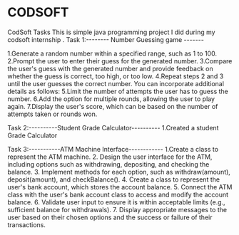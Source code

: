 # CODSOFT
CodSoft Tasks
This is simple java programming project I did during my codsoft internship .
Task 1:-------- Number Guessing game -------

1.Generate a random number within a specified range, such as 1 to 100.
2.Prompt the user to enter their guess for the generated number.
3.Compare the user's guess with the generated number and provide feedback on whether the guess is correct, too high, or too low.
4.Repeat steps 2 and 3 until the user guesses the correct number. You can incorporate additional details as follows:
5.Limit the number of attempts the user has to guess the number.
6.Add the option for multiple rounds, allowing the user to play again.
7.Display the user's score, which can be based on the number of attempts taken or rounds won.

Task 2:----------Student Grade Calculator----------
1.Created a student Grade Calculator 

Task 3:-----------ATM Machine Interface------------
1.Create a class to represent the ATM machine.
2. Design the user interface for the ATM, including options such as withdrawing, depositing, and checking the balance. 
3. Implement methods for each option, such as withdraw(amount), deposit(amount), and checkBalance(). 
4. Create a class to represent the user's bank account, which stores the account balance.
5. Connect the ATM class with the user's bank account class to access and modify the account balance.
6. Validate user input to ensure it is within acceptable limits (e.g., sufficient balance for withdrawals). 
7. Display appropriate messages to the user based on their chosen options and the success or failure of their transactions.

